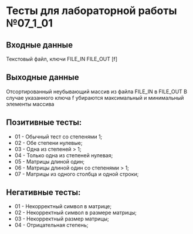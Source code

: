 # Тесты для лабораторной работы №07_1_01
## Входные данные
Текстовый файл, ключи FILE_IN FILE_OUT [f]
## Выходные данные
Отсортированный неубывающий массив из файла FILE_IN в FILE_OUT
В случае указанного ключа f убираются максимальный и минимальный элементы массива
## Позитивные тесты:
- 01 - Обычный тест со степенями 1;
- 02 - Обе степени нулевые;
- 03 - Одна из степеней > 1;
- 04 - Только одна из степеней нулевая;
- 05 - Матрицы длиной один;
- 06 - Матрицы длиной один со степенями > 1;
- 07 - Матрицы из одного столбца и одной строки;
## Негативные тесты:
- 01 - Некорректный символ в матрице;
- 02 - Некорректный символ в размере матрицы;
- 03 - Некорректный размер матрицы;
- 04 - Отрицательная степень;